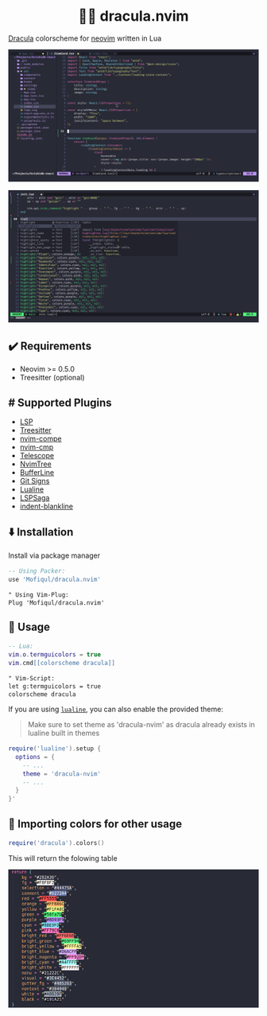 <h1 align="center">🧛‍♂️ dracula.nvim</h1>

[Dracula](https://draculatheme.com/) colorscheme for [neovim](https://neovim.io/) written in Lua

![TypeScript and NvimTree](./assets/react.png)

![Lua](./assets/lua.png)

## ✔️ Requirements
- Neovim >= 0.5.0
- Treesitter (optional)

## #️ Supported Plugins
- [LSP](https://github.com/neovim/nvim-lspconfig)
- [Treesitter](https://github.com/nvim-treesitter/nvim-treesitter)
- [nvim-compe](https://github.com/hrsh7th/nvim-compe)
- [nvim-cmp](https://github.com/hrsh7th/nvim-cmp)
- [Telescope](https://github.com/nvim-telescope/telescope.nvim)
- [NvimTree](https://github.com/kyazdani42/nvim-tree.lua)
- [BufferLine](https://github.com/akinsho/nvim-bufferline.lua)
- [Git Signs](https://github.com/lewis6991/gitsigns.nvim)
- [Lualine](https://github.com/hoob3rt/lualine.nvim)
- [LSPSaga](https://github.com/glepnir/lspsaga.nvim)
- [indent-blankline](https://github.com/lukas-reineke/indent-blankline.nvim)

## ⬇️ Installation

Install via package manager

 ```lua
 -- Using Packer:
 use 'Mofiqul/dracula.nvim'
 ```

```vim
" Using Vim-Plug:
Plug 'Mofiqul/dracula.nvim'
```
## 🚀 Usage

```lua
-- Lua:
vim.o.termguicolors = true
vim.cmd[[colorscheme dracula]]

```
```vim
" Vim-Script:
let g:termguicolors = true
colorscheme dracula
```

If you are using [`lualine`](https://github.com/hoob3rt/lualine.nvim), you can also enable the provided theme:
> Make sure to set theme as 'dracula-nvim' as dracula already exists in lualine built in themes

```lua
require('lualine').setup {
  options = {
    -- ... 
    theme = 'dracula-nvim'
    -- ... 
  }
}'
```

## 🎨 Importing colors for other usage
```lua
require('dracula').colors()
```
This will return the folowing table

![colors](./assets/colors.png)